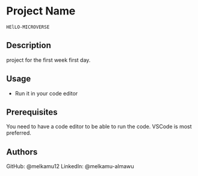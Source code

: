 # Project Name

    HElLO-MICROVERSE

## Description

project for the first week first day.

## Usage

- Run it in your code editor

## Prerequisites

You need to have a code editor to be able to run the code. VSCode is most preferred.

## Authors

GitHub: @melkamu12
LinkedIn: @melkamu-almawu
